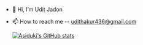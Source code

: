 - 👋 Hi, I’m Udit Jadon
- 📫 How to reach me -- udithakur436@gmail.com
  
  [![Asiduki's GitHub stats](https://github-readme-stats.vercel.app/api?username=asiduki)](https://github.com/asiduki/github-readme-stats)
 


  

<!---
asiduki/asiduki is a ✨ special ✨ repository because its `README.md` (this file) appears on your GitHub profile.
You can click the Preview link to take a look at your changes.
- 👀 I’m interested in web development 
- 🌱 I’m currently learning DSA
- 💞️ I’m looking to collaborate on ...

- 😄 Pronouns: ...
- ⚡ Fun fact: ...
## 💬 Most Used Languages
 [![GitHub Streak](https://streak-stats.demolab.com?user=asiduki&theme=dark&hide_border=false)](https://git.io/streak-stats)

![Top Langs](https://github-readme-stats.vercel.app/api/top-langs/?username=asiduki&layout=compact&theme=react&hide_border=false&langs_count=8)
--->

